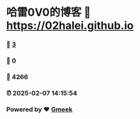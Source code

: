 # 哈雷0V0的博客 :link: https://02halei.github.io 
### :page_facing_up: [3](https://02halei.github.io/tag.html) 
### :speech_balloon: 0 
### :hibiscus: 4266 
### :alarm_clock: 2025-02-07 14:15:54 
### Powered by :heart: [Gmeek](https://github.com/Meekdai/Gmeek)
